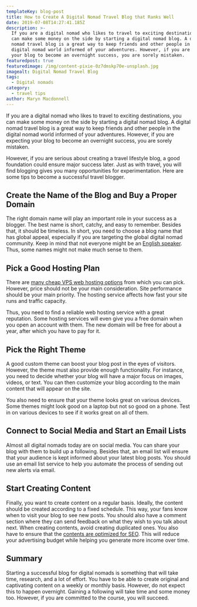 ```yaml
---
templateKey: blog-post
title: How to Create A Digital Nomad Travel Blog that Ranks Well
date: 2019-07-08T14:27:41.185Z
description: >-
  If you are a digital nomad who likes to travel to exciting destinations, you
  can make some money on the side by starting a digital nomad blog. A digital
  nomad travel blog is a great way to keep friends and other people in the
  digital nomad world informed of your adventures. However, if you are expecting
  your blog to become an overnight success, you are sorely mistaken.
featuredpost: true
featuredimage: /img/content-pixie-0z7dmskp70e-unsplash.jpg
imagealt: Digital Nomad Travel Blog
tags:
  - Digital nomads
category:
  - travel tips
author: Maryn Macdonnell
---
```

If you are a digital nomad who likes to travel to exciting destinations, you can make some money on the side by starting a digital nomad blog. A digital nomad travel blog is a great way to keep friends and other people in the digital nomad world informed of your adventures. However, if you are expecting your blog to become an overnight success, you are sorely mistaken.

However, if you are serious about creating a travel lifestyle blog, a good foundation could ensure major success later. Just as with travel, you will find blogging gives you many opportunities for experimentation. Here are some tips to become a successful travel blogger.

## Create the Name of the Blog and Buy a Proper Domain

The right domain name will play an important role in your success as a blogger. The best name is short, catchy, and easy to remember. Besides that, it should be timeless. In short, you need to choose a blog name that has global appeal, especially if you are targeting the global digital nomad community. Keep in mind that not everyone might be an [English speaker](https://www.thexpatmagazine.com/blog/2018-03-23-how-to-learn-a-new-language-in-5-tips/). Thus, some names might not make much sense to them.

## Pick a Good Hosting Plan

There are [many cheap VPS web hosting options](https://www.vpshispeed.com/en/blogs-en/what-is-vps-hosting-used-for-what-can-i-do-with-it/) from which you can pick. However, price should not be your main consideration. Site performance should be your main priority. The hosting service affects how fast your site runs and traffic capacity. 

Thus, you need to find a reliable web hosting service with a great reputation. Some hosting services will even give you a free domain when you open an account with them. The new domain will be free for about a year, after which you have to pay for it.

## Pick the Right Theme

A good custom theme can boost your blog post in the eyes of visitors. However, the theme must also provide enough functionality. For instance, you need to decide whether your blog will have a major focus on images, videos, or text. You can then customize your blog according to the main content that will appear on the site. 

You also need to ensure that your theme looks great on various devices. Some themes might look good on a laptop but not so good on a phone. Test in on various devices to see if it works great on all of them.

## Connect to Social Media and Start an Email Lists

Almost all digital nomads today are on social media. You can share your blog with them to build up a following. Besides that, an email list will ensure that your audience is kept informed about your latest blog posts. You should use an email list service to help you automate the process of sending out new alerts via email.

## Start Creating Content

Finally, you want to create content on a regular basis. Ideally, the content should be created according to a fixed schedule. This way, your fans know when to visit your blog to see new posts. You should also have a comment section where they can send feedback on what they wish to you talk about next. When creating contents, avoid creating duplicated ones. You also have to ensure that the [contents are optimized for SEO](https://noria.co.th/seo-terminology-glossary-terms-definitions/). This will reduce your advertising budget while helping you generate more income over time.

## Summary

Starting a successful blog for digital nomads is something that will take time, research, and a lot of effort. You have to be able to create original and captivating content on a weekly or monthly basis. However, do not expect this to happen overnight. Gaining a following will take time and some money too. However, if you are committed to the course, you will succeed.
